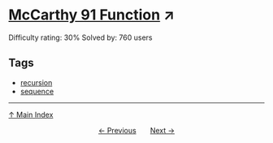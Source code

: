 # [McCarthy 91 Function](https://projecteuler.net/problem=555) ↗️

Difficulty rating: 30%
Solved by: 760 users
## Tags

- [recursion](../tags/recursion.md)
- [sequence](../tags/sequence.md)



---

[↑ Main Index](../README.md)


<div align=center><a href='554.md'>← Previous</a> &nbsp;&nbsp; &nbsp;&nbsp;  <a href='556.md'>Next →</a></div>
